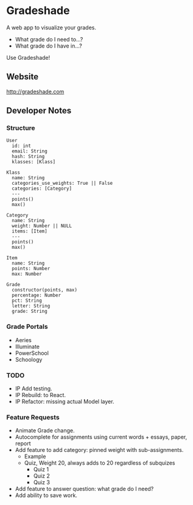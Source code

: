 # Gradeshade

A web app to visualize your grades.

- What grade do I need to...?
- What grade do I have in...?

Use Gradeshade!

## Website

<http://gradeshade.com>

## Developer Notes

### Structure

```
User
  id: int
  email: String
  hash: String
  klasses: [Klass]

Klass
  name: String
  categories_use_weights: True || False
  categories: [Category]
  ---
  points()
  max()

Category
  name: String
  weight: Number || NULL
  items: [Item]
  ---
  points()
  max()

Item
  name: String
  points: Number
  max: Number

Grade
  constructor(points, max)
  percentage: Number
  pct: String
  letter: String
  grade: String
```

### Grade Portals

- Aeries
- Illuminate
- PowerSchool
- Schoology

### TODO

- IP Add testing.
- IP Rebuild: to React.
- IP Refactor: missing actual Model layer.

### Feature Requests

- Animate Grade change.
- Autocomplete for assignments using current words + essays, paper, report
- Add feature to add category: pinned weight with sub-assignments.
  - Example
  - Quiz, Weight 20, always adds to 20 regardless of subquizes
    - Quiz 1
    - Quiz 2
    - Quiz 3
- Add feature to answer question: what grade do I need?
- Add ability to save work.
